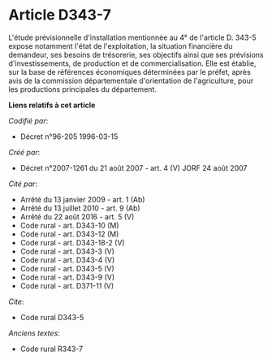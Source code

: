 # Article D343-7

L'étude prévisionnelle d'installation mentionnée au 4° de l'article D. 343-5 expose notamment l'état de l'exploitation, la
situation financière du demandeur, ses besoins de trésorerie, ses objectifs ainsi que ses prévisions d'investissements, de
production et de commercialisation. Elle est établie, sur la base de références économiques déterminées par le préfet, après
avis de la commission départementale d'orientation de l'agriculture, pour les productions principales du département.

**Liens relatifs à cet article**

_Codifié par_:

  - Décret n°96-205 1996-03-15

_Créé par_:

  - Décret n°2007-1261 du 21 août 2007 - art. 4 (V) JORF 24 août 2007

_Cité par_:

  - Arrêté du 13 janvier 2009 - art. 1 (Ab)
  - Arrêté du 13 juillet 2010 - art. 9 (Ab)
  - Arrêté du 22 août 2016 - art. 5 (V)
  - Code rural - art. D343-10 (M)
  - Code rural - art. D343-12 (M)
  - Code rural - art. D343-18-2 (V)
  - Code rural - art. D343-3 (V)
  - Code rural - art. D343-4 (V)
  - Code rural - art. D343-5 (V)
  - Code rural - art. D343-9 (V)
  - Code rural - art. D371-11 (V)

_Cite_:

  - Code rural D343-5

_Anciens textes_:

  - Code rural R343-7

